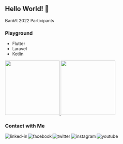 ## Hello World! 👋

Bank!t 2022 Participants

### Playground
- Flutter
- Laravel
- Kotlin

<p align="left">
  <a href="https://github.com/gonexwind">
    <img height="180em"  src="https://github-readme-stats.vercel.app/api?username=gonexwind&count_private=true&theme=vue-dark&show_icons=true" />
    <img height="180em"  src="https://github-readme-stats.vercel.app/api/top-langs/?username=gonexwind&layout=compact&theme=vue-dark" />
  </a>  
</p>

### Contact with Me

[<img align="left" alt="linked-in" src="https://img.shields.io/badge/linkedin-%230077B5.svg?&style=for-the-badge&logo=linkedin&logoColor=white" />](https://www.linkedin.com/in/fikkyardianto)
[<img align="left" alt="facebook" src="https://img.shields.io/badge/facebook-%231877F2.svg?&style=for-the-badge&logo=facebook&logoColor=white" />](https://www.facebook.com/deleted4ccount/)
[<img align="left" alt="twitter" src="https://img.shields.io/badge/twitter-%231DA1F2.svg?&style=for-the-badge&logo=twitter&logoColor=white" />](https://twitter.com/gonexwind)
[<img align="left" alt="instagram" src="https://img.shields.io/badge/Instagram-%23E4405F.svg?&style=for-the-badge&logo=instagram&logoColor=white" />](https://instagram.com/fikkyardianto)

[<img align="left" alt="youtube" src="https://img.shields.io/badge/youtube-%23FF0001.svg?&style=for-the-badge&logo=youtube&logoColor=white" />](https://www.youtube.com/channel/UCKv1DvnWiOXl1GtCFEZKr1Q)
